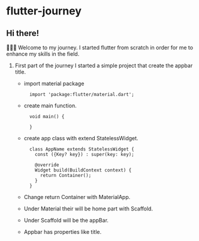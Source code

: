 # flutter-journey

## Hi there!

👨🏽‍💻 Welcome to my journey. I started flutter from scratch in order for me to enhance my skills in the field.

1. First part of the journey I started a simple project that create the appbar title.

    - import material package
    
            import 'package:flutter/material.dart';
            
    - create main function.
        
            void main() {
                
            }
        
    - create app class with extend StatelessWidget.

            class AppName extends StatelessWidget {
              const ({Key? key}) : super(key: key);

              @override
              Widget build(BuildContext context) {
                return Container();
              }
            }
            
    - Change return Container with MaterialApp.
    - Under Material their will be home part with Scaffold.
    - Under Scaffold will be the appBar.
    - Appbar has properties like title.


